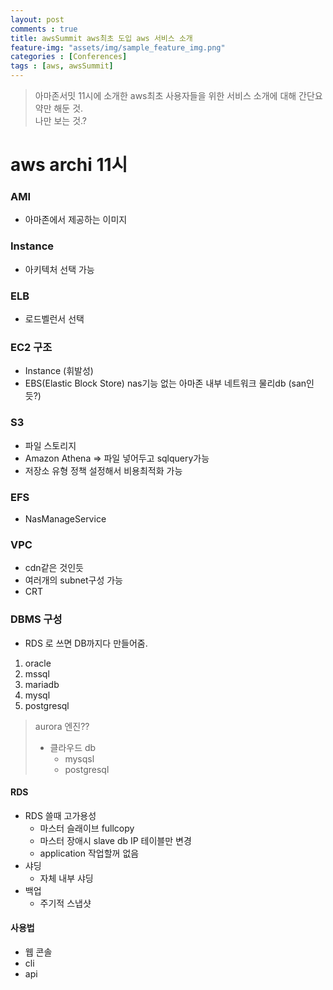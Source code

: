 ```yaml
---
layout: post
comments : true
title: awsSummit aws최초 도입 aws 서비스 소개
feature-img: "assets/img/sample_feature_img.png"
categories : [Conferences]
tags : [aws, awsSummit]
---
```


> 아마존서밋 11시에 소개한 aws최초 사용자들을 위한 서비스 소개에 대해 간단요약만 해둔 것. <br/>
나만 보는 것.?

# aws archi 11시
### AMI
- 아마존에서 제공하는 이미지

### Instance
- 아키텍처 선택 가능
### ELB
- 로드벨런서 선택

### EC2 구조
- Instance (휘발성)
- EBS(Elastic Block Store) nas기능 없는 아마존 내부 네트워크 물리db  (san인듯?)

### S3
- 파일 스토리지
- Amazon Athena => 파일 넣어두고 sqlquery가능
- 저장소 유형 정책 설정해서 비용최적화 가능

### EFS
- NasManageService

### VPC
- cdn같은 것인듯
- 여러개의 subnet구성 가능
- CRT 

### DBMS 구성
- RDS 로 쓰면 DB까지다 만들어줌.
1. oracle
1. mssql
1. mariadb
1. mysql
1. postgresql
> aurora 엔진??
> - 클라우드 db
>    - mysqsl
>   - postgresql

#### RDS
- RDS 쓸때 고가용성
    - 마스터 슬래이브 fullcopy
    - 마스터 장애시 slave db IP 테이블만 변경
    - application 작업할꺼 없음
- 샤딩
    - 자체 내부 샤딩
- 백업
    - 주기적 스냅샷



#### 사용법
- 웹 콘솔
- cli
- api